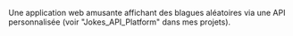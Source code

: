 Une application web amusante affichant des blagues aléatoires via une API personnalisée (voir "Jokes_API_Platform" dans mes projets).
